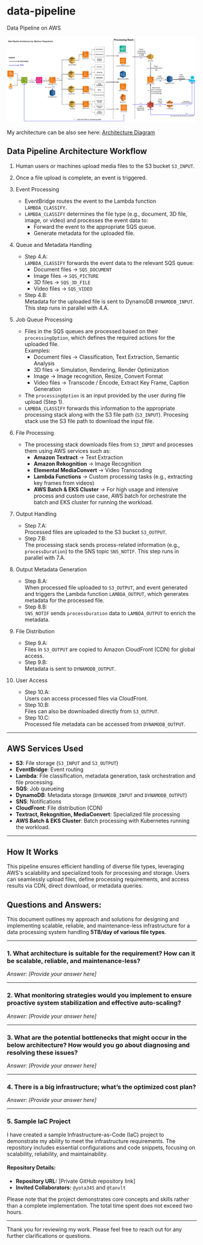 # data-pipeline
Data Pipeline on AWS

![Architecture Diagram](/Pictures/image.png)

My architecture can be also see here: 
[Architecture Diagram](https://viewer.diagrams.net/index.html?tags=%7B%7D&lightbox=1&highlight=0000ff&edit=https%3A%2F%2Fapp.diagrams.net%2F%23G1yeDgWl9MzScVbPJ5gEhNIkLw7Y2a9--B%23%257B%2522pageId%2522%253A%2522_bkS12qFeahq00A4bDJi%2522%257D&layers=1&nav=1&title=Jitera.drawio#R%3Cmxfile%3E%3Cdiagram%20name%3D%22Page-1%22%20id%3D%22_bkS12qFeahq00A4bDJi%22%3E7V1Zd%2BK4tv41Weueh7BsyxOPTKlKV6YTUqer6iXLYJG4C2zamAz166%2FkCVuSB0AeSJzTZxXIQgjtb2%2FtSVtnYLR6%2B%2BIa6%2Bdrx4TLM0kw387A%2BEySRB3I6B%2Fc8h606FLY8ORaZthp1zC1%2FsCwUQhbt5YJN6mOnuMsPWudbpw7tg3nXqrNcF3nNd1t4SzT37o2niDVMJ0bS7r1b8v0noNWCQB19%2BArtJ6eo69WlfAHroyod%2FhTNs%2BG6bwmmsDkDIxcx%2FGCV6u3EVzi1YsWJvjcRcbTeGYutL0yHxgrP%2B%2BfL9QZ%2FPLn68t2Yr9v%2Ftydh6O8GMtt%2BIvPJHWJxhua1gt6%2BYRfRk2zqGEKHi9v7r4%2FRA%2FQl87IzqgtNYS%2FBN57tLCb39Cb4wUS0NO1Y9meTylliP5Dv2MU%2FF9BXUe4pScpjEZWm0Y3inQ39I%2FI%2BgaykdWm0Y0i3Q2%2Fi2adbmS1aQo9Y%2FLTIuPTIvFp9B8YOltvadlwFPMEXuOFY3sjZ%2Bm4%2FvoD9L8LjJPhwlouE%2B3aYCCKKmrfeK7zGyaeLPw%2FjAxj8wzNcNgX6HoW4pcrYwaXd87G8izHRs9mjuc5q0SHwdJ6wg88Z41ajfDdHIEXoi8YPnurJXovhjMNJYEoRe9D5OCvNDbr4GctrDc8jyHirDV%2BuHp7wlKoZ7xu5J4LN87WncPLOZ7PEL0NXqV7bUAMziQnRWyB5g7fEk0hZ32Bzgp67jvqEku6kMtDOadEXP%2B6kxqaHjQ9J%2BRF1GaEcuopHnnHyehFyMx7MLakUSwHTSTawreO6z07T45tLCe71qHrbG0zJu2uz5WDieYT5x%2Foee8hdYyt56RJB98s70fi9U88FIJs8G78Fo7sv3lPvLmDroV%2BN0aC3xaAL5K4Uh6NPMN9gl7eSkhBR%2Fzzc0npwqXhWS9pyc8iTPjROyy1dhDQxDQEQASBaIhgpuGnkoKaGEjRCCwp%2FfRAAbCpgQaua7wnuoVSNXvCAvE9qpA7L7I%2FEFL90YtgBjvQxot7OI5BtHueJI4RWN33H8k3iZHw291Q%2Frv35LsjmCJASN6ylmUepR7mUQn5qevlmOdozIe8VRbzuqrl9%2B%2FLef0r4pGDlLirwfVwPHgcXQ2m08uLn50u9%2BF0uckY7Uk7yfHRdbmlsZqZBh99TpFbps%2BpFI9PXqAveYbIcEbCOYfj3Y6fPwY%2Fa6KiDT8NP0MM8FmAbi5MDUjFummmFkGn3Fag3Ja1DNVKdNt9VVKg7KeSFvSvRsUUZWr%2FmULbxKsXbEPU7rNdI46WhO166RgYrpKApBksuQNhkvhSK41cSjKRAmxlmWbAJHBj%2FTFmsVxK72JjJrxyWTR0MIdDnsVe3fLS51zoCYIupWgXQfVI6ymyAMJRSceDs1hsoHdGSisesFAaEWBtFTxqScEDeAue43YhWrd8cK2nJ7REknAVKNUtZlCFJ4MCgWBQ%2BTgGDYfRamNIjaIlZfiPf94Mrm%2FHw%2BIYDg9jgqnwVq2mMrRO0DPfbWPlPJozWrOWJhoY6qgddTctuNPGbcfmpHwqclpIxx6vpPIp0cqnXhnb683K7p24%2FpmS1i33iEYc1hbh3acVM89xkaIloC8wTMOjhTdCrFed3MY034QmImWrhvyUZD9%2BLCYT9p0KlJ5CMZkYxWmSXAaEiugjScUCefrf6eP4dvT9enLzicTx5t8NLYjH%2FYEmi5UKYtJFLyk6LYjVCDhJkPTB8SD5cvk2nw%2BgPNYXv%2F7652X26%2B7b%2FXkMyXplcZb4JETbYfJUYgjUvvJj8t%2Bh%2FPLjrwm0vv17fjW%2B%2Fjvch5qSn1J28CTFn2D8eHF5Ncnlu45hq2FYPa05yaBOhmVjVm1Wd2qZ3Rsl9RXzek3h5L5EaAKakh4iI5zMywyTaHcZU6rcXY4evt9POhlStwxRpeZlSCMZWlzZXinL9nJNbK%2BS2RpyT%2B7v%2Fog4TtVCQCknBP53OZ7cdiKgbr1fF%2BsUAWyENKNGfPT4X%2BnkNu5%2B%2BANz0sQUMItz0tL9ZV0hkFhBAFBqxlvYQTWtULbE6whK6LeD68Gv2xvU6WHy4%2BF%2BMMpwbRGg6nKPUm2tyT0SxIGuj88%2BS%2B4RdpG7xtzLY%2B49TofIQEuJbDFy29eQecTUyE%2FKf1FKvDJ%2FZuQGKLRQqtEEqK1bFIg8d0kgAg9lD4mIAuinRwKgJyT%2BiLllnBk5QD1grt%2Bn1A5qwGVN%2FrKWoal%2FStKJFwprQFNNbhhOaNrXjhKFyEjZfS1Xw4i9%2BJ9R8lUfUZBKQjrCft0RBUkut3Hzgll2mBKrwSkAqv9unejBeZCJMUAdRHn9FvgLw%2BeZJ8NGS2OzsRZIO%2FeV9vyDYcHXZ1hzaaC%2FPlsenK4Nn%2FKvSNlOg5qHoi0SZBIjxTuZACIxEkBUDgkgeTK3FsI94MQeSZgEtsup004SQMO0y3bg86fdFK4MG1nE6EMDtBW8b6zNaVNPpU3ceqkHGgmwHa7GRVGyYmO1MWcgezqNGH91rDN36%2Bu4dT4ps6gO%2BnA%2FwHVcQL%2BEUzw8dJ8T8u384SfhD%2B%2FO1h%2BsKvTVOC07rgrHStSu1SEORIr12r2Jlc29iXwiLRGSoBF%2FSR3r3G%2FXOjdztLx%2BZaEsfQB3R9FxykKJ5LBQWchNEu3UhU5d%2BGzqAvtcV63qQpTb%2BeHFq152%2B5NaJV4byqxsMX0aqznAnk4z5UlbTJ92%2BfSieZdQT4iTcZ160qknn0s9kVLKiSw3r5wIpZn3bnxR9cmTjuc7nv%2FgPC9GR4sa43gpk%2BM3a8PmHKm2VttlmdSQ4KvbGqAGUeC5sQB1Tu0B%2FlS7h2i5Xct%2BOmmiyaBxomVH%2BfgT7XbtWSvrz%2BkzmyI0Trdsi4Y%2F3S5X%2BF4hSbiHc%2BfJtk6ffDqjjlK95KPrXFUpK%2F1PnTLFVAWwal%2FVm4CVbYfwpxnSgfFyoc9cOO7K8E6aehqjMnXNtKtzm3twDXszd0wsMvG0JWFiB29PmIZ641telL9WCw3DpGP0mW8QL8uFa6xOnIBa4wSkK%2FNWKECNdaCnCF%2BgDd3T1zn7ctP0k2khem3Mny0bbqjl6txknZvsrHk32cvqFTHh43zpbM1Hx3408A2qPNhT7kU12PLK%2BNXpNJPp7fHrdoU0EYo3C2maIFZJ8haWxUUAu7hAOoTAouefrQt7240%2FEgfakLaDwLIdZI1VG0mpTHaeVLY7zwORuWAtrk8d9Gu4ppEICEhJ%2BTWNyP68LzVhH%2B9qpOpueyHGOHdRD8SOO6THsnJIstrmAN8GvhO18Z4tpqmTJm96eUGKej1BSFew7wFBPoSGmRSj6jAXZpEEmixNiYQYVxgKcNR27Ll%2FoKS3eFEgt4eMo%2F5lhkoPVPFxayXb8ooNoajAlWqs8BZvzzbrtHlUKpwe289XE1z%2FfXCFvvV6Mr4cjG5v%2Fje5518Qvgvad9bIqVgjcAlXaArG8nEFTcuYhz5ePv4CmbjjU9Lo8%2Ba1GiRKict74qp695Nvt19uLh8ufRFUnHrXngKwLvwdB8WauImHInwLCsorpfMtsWv1%2B80I033apW51u8An2AV4pm5RzK9GN741JvWzI9s75fAb4nVhdPV9%2BjC5LyXuO9btWLcFrAt%2Fc3IfizJx7S0rOldvCdXs7Iay1YGAUBycY4xC979znTncbPzsPmHqGfPfBZG73NpBH%2FV%2BOBEoxNVfNISkCFa1OLlVMRNDR9j2PFQ%2Ffh6zTMIV%2Bg9r8lqphO9ZFOR%2BpPzv7bciByMvFiys78v1jlg26Er4tqY308eb24fLjNMhrbUtN3Yzl4uIWl8kTikj2veiY8KFhuWulbuMia4cL2Va3n5%2FyLwTuNMwOw2zfRomV%2BNQ6xNhyOiiv6aUTP34DDApS8mcoj0%2BJ3qRTu7K1CyOnsY60F3HWyrljDWD0hrP0fOy7IWz52Q%2Bix6tlzlKxVKk%2B1Up0vrxpzsygXDlGGYDfLGKr%2B%2FuMMjCICGq5T4Dg6yrvivL9uyzUuazzaq5X2V7vp8xRe3p%2BO%2Fi4iTMLCHDgbO3jUXu0tRIFScH9PfLOOFFaEEQB6dIaEkVDya0kj9S1YRmaV8dR8ciWNUIm%2Fdgnsa%2B0GZ5mhV7P4rUWXl%2Bsn52dKLfSfjVdDV9HYuiyD0gJa7jPRgqgBy3XqiwAnYdVI6BikRc3KzoCg%2BoiLKkkOPWChUx2go7rFSGFTRwGiuAE1iosE%2FlYGFFgzqw8ARLX9IrESx9Sa8ZKyyHRzZWQsO7pF4qsfRSfHHbSeilkpjWO3aXbu6tahAjKf26qbyfqsGJyqPRKVCZvOnrYCqLcr9oqKrpLHKX%2FB%2BJoUsQ6Ahal7yBlx%2BtpWpp7Z9SCu%2BH3N0J%2BTPa2PncSUodTUqeLvty%2BTafD6A81he%2F%2FvrnZfbr7tt9cE9mc7Yo6V4gqV4aQORIas0nk0TmzQGctMRe%2BkRbxUpi4XG2KHWhLXKIpD0gs3vK%2BzAIHymo%2BTpRUcw%2Ba8IpsCzAF%2BgnGTYdYN6u%2FaomLpxD6yUogLjPlOqLOIeRcIgXb2Et4aY1MyOX7MUyUPcJJvDQtTB3dkHKMoFy9s0VzFC5SO4r%2FGq7Syxtk2uwXLDs9dbbwVjwHLyWySzlDZGlnFtL6KMCRNdJbZRRsyjeZZLwIPcLjuhg6adEvuC%2Bie6imgGX7xvoJsVcOi%2B9RBZiQ6VZBGE4ufCtqqpLswCqkqrMECE6AyIah4xSpiqfLT5iOg3%2BxgeWhoOH0dcTyyCeGX5WK1WLR9EVIJ8V5BBTdGVQP3u3kIFOxFO1qAxjLSdTs%2B22gmRx8LhH3nB7SL0BNJ0ngiLJoFo607niukRfU18znbMT6EoLeVC21CCW%2Bvg3zLE6kKOOF59cylR5%2BU%2Fae4ahQoOXyVeAR7hK2sINZrTvpE9XJz4K%2FbtSLjH2GYl7akUqD3s%2Fyz7Jd7jGo1C4EuaxmNk1%2Bl7YxYLGn3iMVvRRwSMCIp7PuA6ApS2Tfhp%2B0MnWhbgjBf%2BxkJLAaqnDotJewuqTIAsQDrnmkVWFGXYs1EAnlBiVTfW2QSf7XpnmoCP3Bh14aPCoZIYaQxtihTSqA0924f8mwVNCm%2F584FGIksqqRBeyqhc82TcONAcepYMOQ5MWZEA6IUQaPfXuWyUKE3ToaQd6iGo8qkz7pOvFTonaiR122oEdSvLISsPoKXNjboeelqCHSP8X6Kqt9WIn21BvrQtI7VxAjGC8LBByCYGtacHURlNe60x5pmhSCUeQzkjmqNUcy7mrli0pFo47h%2Ba5j4Zzw%2Fxnu%2FECzMSrFCEFN7pPs%2F%2FDxY%2FQy%2Bif%2FwSdfMQtjJW1fA%2B6foXLF4hJmngefn0wvLsylolnL4ZrGehfRH%2FD2yKqF%2FSbG2tGlyX0EJ7ON2tjjpOOqOeOu37G9%2F0EKU1BG0bneQhI3BxjMnpm2aYPCPwwyoIKnnj4GkO0hCtyzRD9ndf017w6rpmeWDzW%2BSuc%2FbbQcHjMAL%2FnIYJS%2Ffwr1fwx4lUML1ZDr2fG%2FPeTn%2BZ7TlBMUsSAWMkX%2F0n8DBPOnaAWz7n3bM1%2F2zhI63%2FcwlW7o8Uj%2BybImdsvMZ1kv6wtLZRqJQXUYZguFpCR4OPhhip1Fd6Rkog45SCptJLEkkSVhVilNpr2erePsfNT9PQBe1WjtaB697E2Gvd655Nmo4dwSoN%2B0%2BjJLrBeFixFtcGyEpg4JyuVOTmw%2F1yOOxfA5wek8sSnJcLM%2B19p9GEZLva97ntvMY9qfEyO43Dx%2B4lUrQyOE7XzkA4uYIlsnVYV1Qz4O3Vzzcc6L3QkKxNhFVGm84JFlgOKy2khNi%2BXyPYf%2F7wZXN%2BOh6eZBm6%2B28bKeTRnBF1L30Z1XD6sAIgiE8wDHppEE13POcF6HM2zXdoxQUdXt9%2FHF%2Fe3N6dG7vkuaZt9ykOtl96ssHvNuf8g2094tMQfOev3FuzXSQWz8cmMxjcF39ppuMltsU8cGdCiwgAJlunXquCq1OLXenN0uk5D%2FGz%2FOg2scjBZd0pTNT8KLpnO3VoKaz%2BE51BpUHC%2FVZo9zwrrgfZE%2BSxVjk3lcPc32ItOhy9%2FXTW8CJZXyCp%2F6RFLF96QCO%2BUUl2RPzauKixUHxyra3x3i4%2F1tcPkJFfkw9fVP049jYtRRLlZLG8Sq65%2BZZttFJRqbLPV9fR22xMkDgJbyt2EOW659e24%2FkfRlmi8JzqE6M4U9VRVpbgkW6YQB30x9xPoRTALrqJbPr5syt5HpE3n1V4GJVV254%2BxHWNaLrKjl3ihkS278r3mue6Xky%2B0cqTVrWWArLDSSmVxKbmEl2XfAEsXE6%2FKBKXuJwAML12tcU25jbmBXVS8HH4URsp7vehp4zm%2Ffid92DUztOIQb73oaeNBv34ne9joUYli9Y2jJzcbsMtL7vKSu7zkHRyL85L7vREHwVd9XrIkkVVWlHKSqLK85CisXt8NbyZcGNvljg7FLp7GfPBEHqdEEKF0yXSFvCaOGqpip7vGspQqpfIhrrzG6EyUIj%2F4Xk5FIulc3SV%2BbDpn2zRHZ6jmKyh0%2F0tm9h3LIVfZYUuWQE%2FDmINMF%2FV%2BmuaM87isan6VKZdatmmSt2fTdfhqBMsFUe39A8KEuIgLKGLDMNnXBilUBYvhImWdIoBPQVZzI7ZrLfQn3F%2BSQie21kp%2B5iWeFZM%2FK%2Fgz9qPRwp21hjhHEr0cuHNMlDk2MbHRFFqr1wYiob3F8Z8HY7XezpAgsz80bOQema%2FBMBhYqV8HAAe9dR1MmJ1KgrNGrx0T4h7%2FDw%3D%3D%3C%2Fdiagram%3E%3C%2Fmxfile%3E#%7B%22pageId%22%3A%22_bkS12qFeahq00A4bDJi%22%7D)



## Data Pipeline Architecture Workflow

1. Human users or machines upload media files to the S3 bucket `S3_INPUT`.

2.  Once a file upload is complete, an event is triggered.

3. Event Processing
   - EventBridge routes the event to the Lambda function `LAMBDA_CLASSIFY`.
   - `LAMBDA_CLASSIFY` determines the file type (e.g., document, 3D file, image, or video) and processes the event data to:
     - Forward the event to the appropriate SQS queue.
     - Generate metadata for the uploaded file.

4. Queue and Metadata Handling
   - Step 4.A:  
     `LAMBDA_CLASSIFY` forwards the event data to the relevant SQS queue:  
       - Document files → `SQS_DOCUMENT`  
       - Image files → `SQS_PICTURE`  
       - 3D files → `SQS_3D_FILE`  
       - Video files → `SQS_VIDEO`
   - Step 4.B:  
     Metadata for the uploaded file is sent to DynamoDB `DYNAMODB_INPUT`. This step runs in parallel with 4.A.

5. Job Queue Processing  
   - Files in the SQS queues are processed based on their `processingOption`, which defines the required actions for the uploaded file.  
     Examples:  
     - Document files → Classification, Text Extraction, Semantic Analysis  
     - 3D files → Simulation, Rendering, Render Optimization  
     - Image → Image recognition, Resize, Convert Format
     - Video files → Transcode / Encode, Extract Key Frame, Caption Generation
   - The `processingOption` is an input provided by the user during file upload (Step 1).
   - `LAMBDA_CLASSIFY` forwards this information to the appropriate processing stack along with the S3 file path (`S3_INPUT`). Procesing stack use the S3 file path to download the input file.

6. File Processing  
   - The processing stack downloads files from `S3_INPUT` and processes them using AWS services such as:  
     - **Amazon Textract** → Text Extraction  
     - **Amazon Rekognition** → Image Recognition  
     - **Elemental MediaConvert** → Video Transcoding  
     - **Lambda Functions** → Custom processing tasks (e.g., extracting key frames from videos)
     - **AWS Batch & EKS Cluster** → For high usage and intensive process and custom use case, AWS batch for orchestrate the batch and EKS cluster for running the workload.

7. Output Handling  
   - Step 7.A:  
     Processed files are uploaded to the S3 bucket `S3_OUTPUT`.  
   - Step 7.B:  
     The processing stack sends process-related information (e.g., `processDuration`) to the SNS topic `SNS_NOTIF`. This step runs in parallel with 7.A.

8. Output Metadata Generation  
   - Step 8.A:  
     When processed file uploaded to `S3_OUTPUT`, and event generated and triggers the Lambda function `LAMBDA_OUTPUT`, which generates metadata for the processed file.  
   - Step 8.B:  
     `SNS_NOTIF` sends `processDuration` data to `LAMBDA_OUTPUT` to enrich the metadata.

9. File Distribution  
   - Step 9.A:  
     Files in `S3_OUTPUT` are copied to Amazon CloudFront (CDN) for global access.  
   - Step 9.B:  
     Metadata is sent to `DYNAMODB_OUTPUT`.

10. User Access  
    - Step 10.A:  
      Users can access processed files via CloudFront.  
    - Step 10.B:  
      Files can also be downloaded directly from `S3_OUTPUT`.  
    - Step 10.C:  
      Processed file metadata can be accessed from `DYNAMODB_OUTPUT`.

---

## AWS Services Used

- **S3**: File storage (`S3_INPUT` and `S3_OUTPUT`)
- **EventBridge**: Event routing
- **Lambda**: File classification, metadata generation, task orchestration and file processing.
- **SQS**: Job queueing
- **DynamoDB**: Metadata storage (`DYNAMODB_INPUT` and `DYNAMODB_OUTPUT`)
- **SNS**: Notifications
- **CloudFront**: File distribution (CDN)
- **Textract, Rekognition, MediaConvert**: Specialized file processing
- **AWS Batch & EKS Cluster**: Batch processing with Kubernetes running the workload.

---

## How It Works

This pipeline ensures efficient handling of diverse file types, leveraging AWS's scalability and specialized tools for processing and storage. Users can seamlessly upload files, define processing requirements, and access results via CDN, direct download, or metadata queries.


## Questions and Answers:


This document outlines my approach and solutions for designing and implementing scalable, reliable, and maintenance-less infrastructure for a data processing system handling **5TB/day of various file types**.

---

### 1. **What architecture is suitable for the requirement? How can it be scalable, reliable, and maintenance-less?**

*Answer: [Provide your answer here]*

---

### 2. **What monitoring strategies would you implement to ensure proactive system stabilization and effective auto-scaling?**

*Answer: [Provide your answer here]*

---

### 3. **What are the potential bottlenecks that might occur in the below architecture? How would you go about diagnosing and resolving these issues?**

*Answer: [Provide your answer here]*

---

### 4. **There is a big infrastructure; what’s the optimized cost plan?**

*Answer: [Provide your answer here]*

---

### 5. **Sample IaC Project**

I have created a sample Infrastructure-as-Code (IaC) project to demonstrate my ability to meet the infrastructure requirements. The repository includes essential configurations and code snippets, focusing on scalability, reliability, and maintainability.

#### **Repository Details:**
- **Repository URL:** [Private GitHub repository link]
- **Invited Collaborators:** `@yota345` and `@tanvlt`

Please note that the project demonstrates core concepts and skills rather than a complete implementation. The total time spent does not exceed two hours.

---

Thank you for reviewing my work. Please feel free to reach out for any further clarifications or questions.
